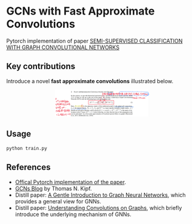 # GCNs with Fast Approximate Convolutions
Pytorch implementation of paper [SEMI-SUPERVISED CLASSIFICATION WITH GRAPH CONVOLUTIONAL NETWORKS](http://arxiv.org/abs/1609.02907)

## Key contributions
Introduce a novel **fast approximate convolutions** illustrated below.

<p align="center">
<img src="key_contributions.png" width="250">
</p>

## Usage
```bash
python train.py
```

## References
* [Offical Pytorch implementation of the paper](https://github.com/tkipf/gcn).
* [GCNs Blog](http://tkipf.github.io/graph-convolutional-networks/) by Thomas N. Kipf.
* Distill paper: [A Gentle Introduction to Graph Neural Networks](https://distill.pub/2021/gnn-intro/), which provides a general view for GNNs.
* Distill paper: [Understanding Convolutions on Graphs](https://distill.pub/2021/understanding-gnns/), which briefly introduce the underlying mechanism of GNNs.
